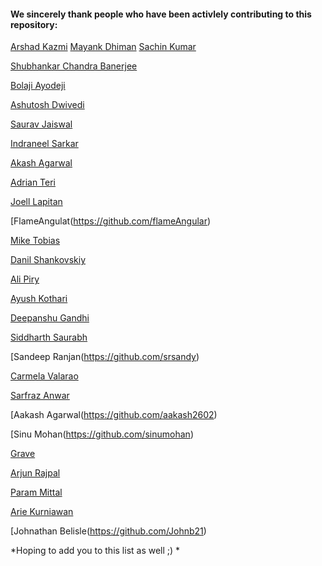 #### We sincerely thank people who have been activlely contributing to this repository:
[Arshad Kazmi](https://github.com/arshadkazmi42)
[Mayank Dhiman](https://github.com/mynkdhmn)
[Sachin Kumar](https://github.com/rogers9798)

[Shubhankar Chandra Banerjee](https://github.com/shubhankarb180)

[Bolaji Ayodeji](https://github.com/bolajiayodeji)

[Ashutosh Dwivedi](https://github.com/shubhankarb180)

[Saurav Jaiswal](https://github.com/sauravjaiswalsj)

[Indraneel Sarkar](https://github.com/sark01)

[Akash Agarwal](https://github.com/agarwal-akash) 

[Adrian Teri](https://github.com/Adrianteri)

[Joell Lapitan](https://github.com/jlapitan)

[FlameAngulat(https://github.com/flameAngular)

[Mike Tobias](https://github.com/mct-dev)

[Danil Shankovskiy](https://github.com/BeAsYit)

[Ali Piry](https://github.com/yripila)

[Ayush Kothari](https://github.com/aayushkothari11)

[Deepanshu Gandhi](https://github.com/nine-tails9)

[Siddharth Saurabh](https://github.com/siddhartthecoder)

[Sandeep Ranjan(https://github.com/srsandy)

[Carmela Valarao](https://github.com/ccarmivalarao)

[Sarfraz Anwar](https://github.com/msarfrazanwar)

[Aakash Agarwal(https://github.com/aakash2602)

[Sinu Mohan(https://github.com/sinumohan)

[Grave](https://github.com/samuelgrave)

[Arjun Rajpal](https://github.com/arjunrajpal)

[Param Mittal](https://github.com/parammittal16)

[Arie Kurniawan](https://github.com/arkwrn)

[Johnathan Belisle(https://github.com/Johnb21)

*Hoping to add you to this list as well ;) *
